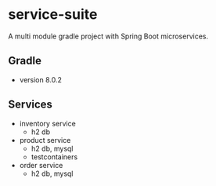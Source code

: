 # service-suite
A multi module gradle project with Spring Boot microservices.

## Gradle 
- version 8.0.2


## Services
- inventory service
  - h2 db
- product service
  - h2 db, mysql
  - testcontainers
- order service
  - h2 db, mysql
